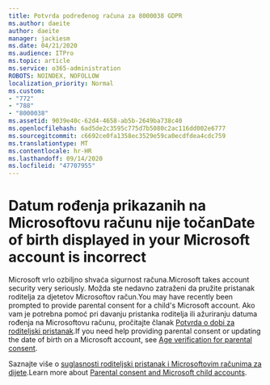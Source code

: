 ```yaml
---
title: Potvrda podređenog računa za 8000038 GDPR
ms.author: daeite
author: daeite
manager: jackiesm
ms.date: 04/21/2020
ms.audience: ITPro
ms.topic: article
ms.service: o365-administration
ROBOTS: NOINDEX, NOFOLLOW
localization_priority: Normal
ms.custom:
- "772"
- "788"
- "8000038"
ms.assetid: 9039e40c-62d4-4658-ab5b-2649ba738c40
ms.openlocfilehash: 6ad5de2c3595c775d7b5080c2ac116dd002e6777
ms.sourcegitcommit: c6692ce0fa1358ec3529e59ca0ecdfdea4cdc759
ms.translationtype: MT
ms.contentlocale: hr-HR
ms.lasthandoff: 09/14/2020
ms.locfileid: "47707955"
---
```

# <a name="date-of-birth-displayed-in-your-microsoft-account-is-incorrect"></a><span data-ttu-id="6cf9d-102">Datum rođenja prikazanih na Microsoftovu računu nije točan</span><span class="sxs-lookup"><span data-stu-id="6cf9d-102">Date of birth displayed in your Microsoft account is incorrect</span></span>

<span data-ttu-id="6cf9d-103">Microsoft vrlo ozbiljno shvaća sigurnost računa.</span><span class="sxs-lookup"><span data-stu-id="6cf9d-103">Microsoft takes account security very seriously.</span></span> <span data-ttu-id="6cf9d-104">Možda ste nedavno zatraženi da pružite pristanak roditelja za djetetov Microsoftov račun.</span><span class="sxs-lookup"><span data-stu-id="6cf9d-104">You may have recently been prompted to provide parental consent for a child's Microsoft account.</span></span> <span data-ttu-id="6cf9d-105">Ako vam je potrebna pomoć pri davanju pristanka roditelja ili ažuriranju datuma rođenja na Microsoftovu računu, pročitajte članak [Potvrda o dobi za roditeljski pristanak](https://go.microsoft.com/fwlink/p/?linkid=874364).</span><span class="sxs-lookup"><span data-stu-id="6cf9d-105">If you need help providing parental consent or updating the date of birth on a Microsoft account, see [Age verification for parental consent](https://go.microsoft.com/fwlink/p/?linkid=874364).</span></span>
  
<span data-ttu-id="6cf9d-106">Saznajte više o [suglasnosti roditeljski pristanak i Microsoftovim računima za dijete](https://go.microsoft.com/fwlink/p/?linkid=874365).</span><span class="sxs-lookup"><span data-stu-id="6cf9d-106">Learn more about [Parental consent and Microsoft child accounts](https://go.microsoft.com/fwlink/p/?linkid=874365).</span></span>
  